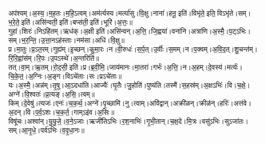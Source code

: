 

  
अप॑श्यम्।अ॒स्य॒।म॒ह॒तः।म॒हि॒ऽत्वम्।अम॑र्त्यस्य।मर्त्या॑सु।वि॒क्षु।नाना॑।हनू॒ इति॑।विभृ॑ते॒ इति॒ विऽभृ॑ते।सम्।भ॒रे॒ते॒ इति॑।असि॑न्वती॒ इति॑।बप्स॑ती॒ इति॑।भूरि॑।अ॒त्तः॒॥  
गुहा॑।शिरः॑।निऽहि॑तम्।ऋध॑क्।अ॒क्षी इति॑।असि॑न्वन्।अ॒त्ति॒।जि॒ह्वया॑।वना॑नि।अत्रा॑णि।अ॒स्मै॒।प॒ट्ऽभिः।सम्।भ॒र॒न्ति॒।उ॒त्ता॒नऽह॑स्ताः।नम॑सा।अधि॑।वि॒क्षु॥  
प्र।मा॒तुः।प्र॒ऽत॒रम्।गुह्य॑म्।इ॒च्छन्।कु॒मा॒रः।न।वी॒रुधः॑।स॒र्प॒त्।उ॒र्वीः।स॒मम्।न।प॒क्वम्।अ॒वि॒द॒त्।शु॒चन्त॑म्।रि॒रि॒ह्वांस॑म्।रि॒पः।उ॒पऽस्थे॑।अ॒न्तरिति॑॥  
तत्।वा॒म्।ऋ॒तम्।रो॒द॒सी॒ इति॑।प्र।ब्र॒वी॒मि॒।जाय॑मानः।मा॒तरा॑।गर्भः॑।अ॒त्ति॒।न।अ॒हम्।दे॒वस्य॑।मर्त्यः॑।चि॒के॒त॒।अ॒ग्निः।अ॒ङ्ग।विऽचे॑ताः।सः।प्रऽचे॑ताः॥  
यः।अ॒स्मै॒।अन्न॑म्।तृ॒षु।आ॒ऽदधा॑ति।आज्यैः॑।घृ॒तैः।जु॒होति॑।पुष्य॑ति।तस्मै॑।स॒हस्र॑म्।अ॒क्षऽभिः॑।वि।च॒क्षे॒।अग्ने॑।वि॒श्वतः॑।प्र॒त्यङ्।अ॒सि॒।त्वम्॥  
किम्।दे॒वेषु॑।त्यजः॑।एनः॑।च॒क॒र्थ॒।अग्ने॑।पृ॒च्छामि॑।नु।त्वाम्।अवि॑द्वान्।अक्री॑ळन्।क्रीळ॑न्।हरिः॑।अत्त॑वे।अ॒दन्।वि।प॒र्व॒ऽशः।च॒क॒र्त॒।गाम्ऽइ॑व।अ॒सिः॥  
विषू॑चः।अश्वा॑न्।यु॒यु॒जे॒।व॒ने॒ऽजाः।ऋजी॑तिऽभिः।र॒श॒नाभिः॑।गृ॒भी॒तान्।च॒क्ष॒दे।मि॒त्रः।वसु॑ऽभिः।सुऽजा॑तः।सम्।आ॒नृ॒धे॒।पर्व॑ऽभिः।व॒वृ॒धा॒नः॥  
